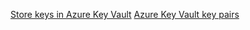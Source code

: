 [Store keys in Azure Key Vault](https://docs.tessera.consensys.net/en/latest/HowTo/Generate-Keys/Azure-Key-Vault/)
[Azure Key Vault key pairs](https://docs.tessera.consensys.net/en/latest/HowTo/Configure/Keys/Azure-Key-Vault-Pairs/)